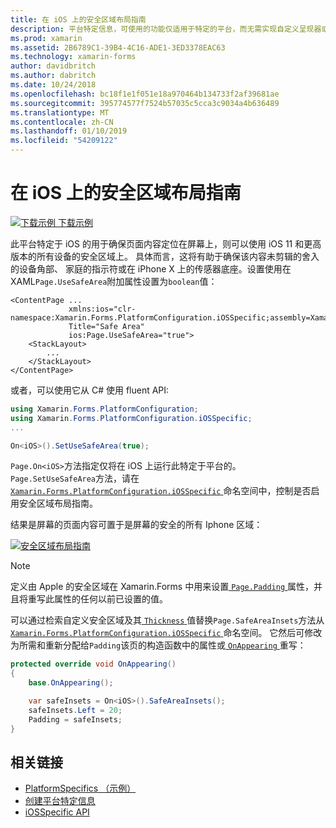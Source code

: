 ```yaml
---
title: 在 iOS 上的安全区域布局指南
description: 平台特定信息，可使用的功能仅适用于特定的平台，而无需实现自定义呈现器或效果。 本文介绍如何使用 iOS 特定于平台的以确保页面内容定位在屏幕上，则可以使用 iOS 11 和更高版本的所有设备的安全区域上。
ms.prod: xamarin
ms.assetid: 2B6789C1-39B4-4C16-ADE1-3ED3378EAC63
ms.technology: xamarin-forms
author: davidbritch
ms.author: dabritch
ms.date: 10/24/2018
ms.openlocfilehash: bc18f1e1f051e18a970464b134733f2af39681ae
ms.sourcegitcommit: 395774577f7524b57035c5cca3c9034a4b636489
ms.translationtype: MT
ms.contentlocale: zh-CN
ms.lasthandoff: 01/10/2019
ms.locfileid: "54209122"
---
```

# <a name="safe-area-layout-guide-on-ios"></a>在 iOS 上的安全区域布局指南

[![下载示例](~/media/shared/download.png) 下载示例](https://developer.xamarin.com/samples/xamarin-forms/userinterface/platformspecifics/)

此平台特定于 iOS 的用于确保页面内容定位在屏幕上，则可以使用 iOS 11 和更高版本的所有设备的安全区域上。 具体而言，这将有助于确保该内容未剪辑的舍入的设备角部、 家庭的指示符或在 iPhone X 上的传感器底座。设置使用在 XAML`Page.UseSafeArea`附加属性设置为`boolean`值：

```xaml
<ContentPage ...
             xmlns:ios="clr-namespace:Xamarin.Forms.PlatformConfiguration.iOSSpecific;assembly=Xamarin.Forms.Core"
             Title="Safe Area"
             ios:Page.UseSafeArea="true">
    <StackLayout>
        ...
    </StackLayout>
</ContentPage>
```

或者，可以使用它从 C# 使用 fluent API:

```csharp
using Xamarin.Forms.PlatformConfiguration;
using Xamarin.Forms.PlatformConfiguration.iOSSpecific;
...

On<iOS>().SetUseSafeArea(true);
```

`Page.On<iOS>`方法指定仅将在 iOS 上运行此特定于平台的。 `Page.SetUseSafeArea`方法，请在[ `Xamarin.Forms.PlatformConfiguration.iOSSpecific` ](xref:Xamarin.Forms.PlatformConfiguration.iOSSpecific)命名空间中，控制是否启用安全区域布局指南。

结果是屏幕的页面内容可置于是屏幕的安全的所有 Iphone 区域：

[![](page-safe-area-images/safe-area-layout.png "安全区域布局指南")](page-safe-area-images/safe-area-layout-large.png#lightbox "安全区域布局指南")

> [!NOTE]
> 定义由 Apple 的安全区域在 Xamarin.Forms 中用来设置[ `Page.Padding` ](xref:Xamarin.Forms.Page.Padding)属性，并且将重写此属性的任何以前已设置的值。

可以通过检索自定义安全区域及其[ `Thickness` ](xref:Xamarin.Forms.Thickness)值替换`Page.SafeAreaInsets`方法从[ `Xamarin.Forms.PlatformConfiguration.iOSSpecific` ](xref:Xamarin.Forms.PlatformConfiguration.iOSSpecific)命名空间。 它然后可修改为所需和重新分配给`Padding`该页的构造函数中的属性或[ `OnAppearing` ](xref:Xamarin.Forms.Page.OnAppearing)重写：

```csharp
protected override void OnAppearing()
{
    base.OnAppearing();

    var safeInsets = On<iOS>().SafeAreaInsets();
    safeInsets.Left = 20;
    Padding = safeInsets;
}
```

## <a name="related-links"></a>相关链接

- [PlatformSpecifics （示例）](https://developer.xamarin.com/samples/xamarin-forms/userinterface/platformspecifics/)
- [创建平台特定信息](~/xamarin-forms/platform/platform-specifics/index.md#creating-platform-specifics)
- [iOSSpecific API](xref:Xamarin.Forms.PlatformConfiguration.iOSSpecific)
